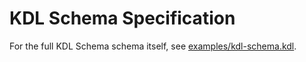 # KDL Schema Specification

For the full KDL Schema schema itself, see [examples/kdl-schema.kdl](./examples/kdl-schema.kdl).
